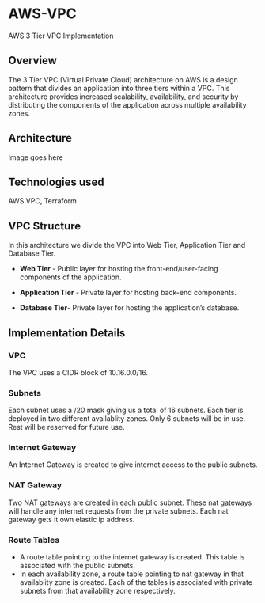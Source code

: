 # AWS-VPC
AWS 3 Tier VPC Implementation

## Overview

The 3 Tier VPC (Virtual Private Cloud) architecture on AWS is a design pattern that divides an application into three tiers within a VPC. This architecture provides increased scalability, availability, and security by distributing the components of the application across multiple availability zones.

## Architecture

Image goes here

## Technologies used

AWS VPC, Terraform

## VPC Structure

In this architecture we divide the VPC into Web Tier, Application Tier and Database Tier.

- **Web Tier** - Public layer for hosting the front-end/user-facing components of the application.

- **Application Tier** - Private layer for hosting back-end components.

- **Database Tier**- Private layer for hosting the application’s database.

## Implementation Details

### VPC
The VPC uses a CIDR block of 10.16.0.0/16.

### Subnets
Each subnet uses a /20 mask giving us a total of 16 subnets. Each tier is deployed in two different availablity zones. Only 6 subnets will be in use. Rest will be reserved for future use.

### Internet Gateway 
An Internet Gateway is created to give internet access to the public subnets.

### NAT Gateway
Two NAT gateways are created in each public subnet. These nat gateways will handle any internet requests from the private subnets. Each nat gateway gets it own elastic ip address.

### Route Tables

- A route table pointing to the internet gateway is created. This table is associated with the public subnets.
- In each availability zone, a route table pointing to nat gateway in that availablity zone is created. Each of the tables is associated with private subnets from that availability zone respectively.


